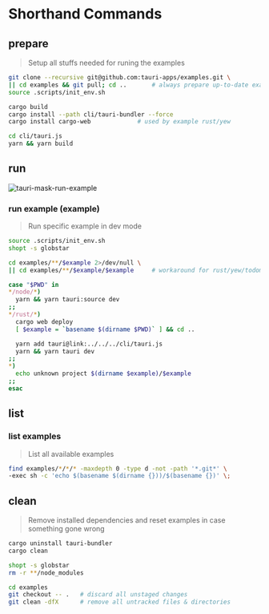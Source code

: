 # Shorthand Commands

## prepare
> Setup all stuffs needed for runing the examples

```sh
git clone --recursive git@github.com:tauri-apps/examples.git \
|| cd examples && git pull; cd .. 		# always prepare up-to-date examples in case it's already available
source .scripts/init_env.sh

cargo build
cargo install --path cli/tauri-bundler --force
cargo install cargo-web 			# used by example rust/yew

cd cli/tauri.js
yarn && yarn build
```

## run

![tauri-mask-run-example](https://user-images.githubusercontent.com/4953069/75866011-00ed8600-5e37-11ea-9106-3cb104a05f80.gif)

### run example (example)
> Run specific example in dev mode

```sh
source .scripts/init_env.sh
shopt -s globstar

cd examples/**/$example 2>/dev/null \
|| cd examples/**/$example/$example 	# workaround for rust/yew/todomvc/todomvc 

case "$PWD" in
*/node/*)
  yarn && yarn tauri:source dev
;;
*/rust/*)
  cargo web deploy
  [ $example = `basename $(dirname $PWD)` ] && cd ..

  yarn add tauri@link:../../../cli/tauri.js
  yarn && yarn tauri dev
;; 
*)
  echo unknown project $(dirname $example)/$example 
;; 
esac
```

## list

### list examples
> List all available examples

```sh
find examples/*/*/* -maxdepth 0 -type d -not -path '*.git*' \
-exec sh -c 'echo $(basename $(dirname {}))/$(basename {})' \;
```

## clean
> Remove installed dependencies and reset examples in case something gone wrong

```sh
cargo uninstall tauri-bundler
cargo clean

shopt -s globstar
rm -r **/node_modules

cd examples
git checkout -- . 	# discard all unstaged changes
git clean -dfX 		# remove all untracked files & directories
```
